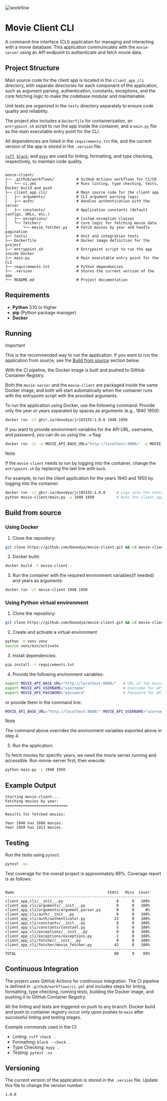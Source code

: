 ![workflow](https://github.com/Danodya/movie-client/actions/workflows/ci.yml/badge.svg)

# Movie Client CLI
A command-line interface (CLI) application for managing and interacting with a movie database. 
This application communicates with the `movie-server` using an API endpoint to authenticate and fetch movie data.

## **Project Structure**
Main source code for the client app is located in the `client_app_cli` directory, with separate directories for 
each component of the application, such as argument parsing, authentication, constants, exceptions, and the core
fetching logic to make the codebase modular and maintainable.

Unit tests are organized in the `tests` directory separately to ensure code quality and reliability.

The project also includes a `Dockerfile` for containerization, an `entrypoint.sh` script to run the app inside the container,
and a `main.py` file as the main executable entry point for the CLI.

All dependencies are listed in the `requirements.txt` file, and the current version of the app is stored in the `.version` file.

[`ruff`](https://docs.astral.sh/ruff/), [`black`](https://github.com/psf/black), and [`mypy`](https://github.com/python/mypy) are used for linting, formatting, and type checking, respectively, to maintain code quality.

```

movie-client/
├── .github/workflows/          # GitHub Actions workflows for CI/CD
│   └── ci.yml                  # Runs linting, type checking, tests, Docker build and push
├── client_app_cli/             # Main source code for the client app
│   ├── arguments/              # CLI argument parsing logic
│   ├── auth/                   # Handles authentication with the server
│   ├── constants/              # Application constants (default configs, URLs, etc.)
│   ├── exceptions/             # Custom exception classes
│   └── fetcher/                # Core logic for fetching movie data
│       └── movie_fetcher.py    # Fetch movies by year and handle pagination
├── tests/                      # Unit and integration tests
├── Dockerfile                  # Docker image definition for the project
├── entrypoint.sh               # Entrypoint script to run the app inside Docker
├── main.py                     # Main executable entry point for the CLI
├── requirements.txt            # Python dependencies
├── .version                    # Stores the current version of the app
└── README.md                   # Project documentation

```
## **Requirements**

- **Python** 3.10 or higher
- **pip** (Python package manager)
- **Docker**

## **Running**
>[!IMPORTANT]
> This is the recommended way to run the application.
> If you want to run the application from source, see the [Build from source](#build-from-source) section below.

With the CI pipeline, the Docker image is built and pushed to GitHub Container Registry.

Both the `movie-server` and the `movie-client` are packaged inside the same Docker image, 
and both will start automatically when the container runs with the entrypoint script with the provided arguments.

To run the application using Docker, use the following command:
Provide only the year or years separated by spaces as arguments (e.g., 1940 1950):
```bash
docker run -it ghcr.io/danodya/jr103155:1.0.0 1940 1950
```
If you want to provide environment variables for the API URL, username, and password, you can do so using the `-e` flag:
```bash
docker run -it -e MOVIE_API_BASE_URL="http://localhost:8080/" -e MOVIE_API_USERNAME="username" -e MOVIE_API_PASSWORD="password" ghcr.io/danodya/jr103155:1.0.0 1940 1950
```

>[!NOTE]
> If the `movie-client` needs to run by logging into the container, change the `entrypoint.sh` by replacing the last line with `bash`.
> 
> For example, to run the client application for the years 1940 and 1950 by logging into the container:
> ```bash
> docker run -it ghcr.io/danodya/jr103155:1.0.0     # Logs into the container because the entrypoint script ends with bash
> python movie-client/main.py -y 1940 1950          # Runs the client application for 1940 and 1950
> ```

## **Build from source**
### Using Docker ###
1. Clone the repository:
```bash
git clone https://github.com/Danodya/movie-client.git && cd movie-client
```
2. Docker build:
```bash
docker build -t movie-client .
```
3. Run the container with the required environment variables(if needed) and years as arguments:
```bash
docker run -it movie-client 1940 1950
```

### Using Python virtual environment ###
1. Clone the repository:
```bash
git clone https://github.com/Danodya/movie-client.git && cd movie-client
```
2. Create and activate a virtual environment
```bash
python -m venv venv
source venv/bin/activate
```
3. Install dependencies:
```bash
pip install -r requirements.txt
```
4. Provide the following environment variables:
```bash
export MOVIE_API_BASE_URL="http://localhost:8080/"   # URL of the movie-server
export MOVIE_API_USERNAME="username"                 # Username for API authentication
export MOVIE_API_PASSWORD="password"                 # Password for API authentication
```
or provide them in the command line:
```bash
MOVIE_API_BASE_URL="http://localhost:8080/" MOVIE_API_USERNAME="username" MOVIE_API_PASSWORD="password" python main.py -y 1940 1950
```

>[!NOTE]
> The command above overrides the environment variables exported above in step 4.

5. Run the application:

To fetch movies for specific years, we need the movie server running and accessible. Run movie-server first, then execute:
```bash
python main.py -y 1940 1950
```
## **Example Output**
```
Starting movie-client...
Fetching movies by year:
============================

Results for fetched movies:

Year 1940 has 1686 movies.
Year 1950 has 1913 movies.
```

## **Testing**
Run the tests using `pytest`:
```bash
pytest -vx
``` 
Test coverage for the overall project is approximately 89%. Coverage report is as follows:
```

Name                                          Stmts   Miss  Cover
-----------------------------------------------------------------
client_app_cli/__init__.py                        0      0   100%
client_app_cli/arguments/__init__.py              0      0   100%
client_app_cli/arguments/argument_parser.py       9      9     0%
client_app_cli/auth/__init__.py                   0      0   100%
client_app_cli/auth/authenticator.py             22      0   100%
client_app_cli/constants/__init__.py              0      0   100%
client_app_cli/constants/constant.py              5      0   100%
client_app_cli/exceptions/__init__.py             0      0   100%
client_app_cli/exceptions/exceptions.py           2      0   100%
client_app_cli/fetcher/__init__.py                0      0   100%
client_app_cli/fetcher/movie_fetcher.py          42      0   100%
-----------------------------------------------------------------
TOTAL                                            80      9    89%

```

## **Continuous Integration**
The project uses GitHub Actions for continuous integration. The CI pipeline is defined in `.github/workflows/ci.yml`
and includes steps for linting, formatting, type checking, running tests, building the Docker image, and pushing it to GitHub Container Registry.

All the linting and tests are triggered on push to any branch. Docker build and push to container registry occur only upon pushes to `main` after successful linting and testing stages.

Example commands used in the CI:
* Linting: `ruff check .`
* Formatting: `black --check .`
* Type Checking: `mypy .`
* Testing: `pytest -vx`

## **Versioning**
The current version of the application is stored in the `.version` file. Update this file to change the version number.
```
1.0.0
```
